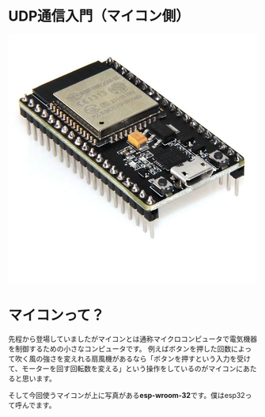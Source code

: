 # UDP通信入門（マイコン側）

![image](./img/esp-wroom-32.jpg)

# マイコンって？
先程から登場していましたがマイコンとは通称マイクロコンピュータで電気機器を制御するための小さなコンピュータです。
例えばボタンを押した回数によって吹く風の強さを変えれる扇風機があるなら「ボタンを押すという入力を受けて、モーターを回す回転数を変える」という操作をしているのがマイコンにあたると思います。

そして今回使うマイコンが上に写真がある**esp-wroom-32**です。僕はesp32って呼んでます。